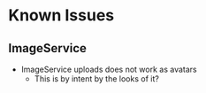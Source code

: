 # Known Issues

## ImageService

* ImageService uploads does not work as avatars
  - This is by intent by the looks of it?
